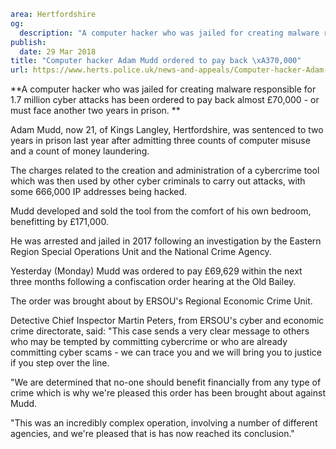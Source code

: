 ```yaml
area: Hertfordshire
og:
  description: "A computer hacker who was jailed for creating malware responsible for 1.7 million cyber attacks has been ordered to pay back almost \xA370,000 - or must face another two years in prison."
publish:
  date: 29 Mar 2018
title: "Computer hacker Adam Mudd ordered to pay back \xA370,000"
url: https://www.herts.police.uk/news-and-appeals/Computer-hacker-Adam-Mudd-ordered-to-pay-back-70000-C
```

**A computer hacker who was jailed for creating malware responsible for 1.7 million cyber attacks has been ordered to pay back almost £70,000 - or must face another two years in prison. **

Adam Mudd, now 21, of Kings Langley, Hertfordshire, was sentenced to two years in prison last year after admitting three counts of computer misuse and a count of money laundering.

The charges related to the creation and administration of a cybercrime tool which was then used by other cyber criminals to carry out attacks, with some 666,000 IP addresses being hacked.

Mudd developed and sold the tool from the comfort of his own bedroom, benefitting by £171,000.

He was arrested and jailed in 2017 following an investigation by the Eastern Region Special Operations Unit and the National Crime Agency.

Yesterday (Monday) Mudd was ordered to pay £69,629 within the next three months following a confiscation order hearing at the Old Bailey.

The order was brought about by ERSOU's Regional Economic Crime Unit.

Detective Chief Inspector Martin Peters, from ERSOU's cyber and economic crime directorate, said: "This case sends a very clear message to others who may be tempted by committing cybercrime or who are already committing cyber scams - we can trace you and we will bring you to justice if you step over the line.

"We are determined that no-one should benefit financially from any type of crime which is why we're pleased this order has been brought about against Mudd.

"This was an incredibly complex operation, involving a number of different agencies, and we're pleased that is has now reached its conclusion."

